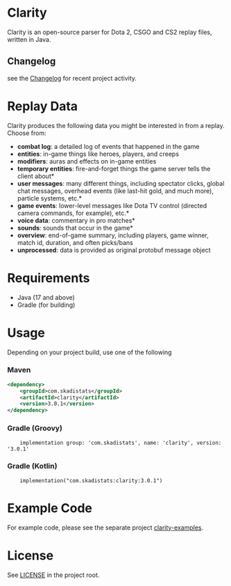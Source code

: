# Clarity

Clarity is an open-source parser for Dota 2, CSGO and CS2 replay files, written in Java.

## Changelog
see the [Changelog](/CHANGELOG.md) for recent project activity.

# Replay Data

Clarity produces the following data you might be interested in from a replay. Choose from:

* **combat log**: a detailed log of events that happened in the game
* **entities**: in-game things like heroes, players, and creeps
* **modifiers**: auras and effects on in-game entities
* **temporary entities**: fire-and-forget things the game server tells the client about*
* **user messages**: many different things, including spectator clicks, global chat messages, overhead events (like last-hit gold, and much more), particle systems, etc.*
* **game events**: lower-level messages like Dota TV control (directed camera commands, for example), etc.*
* **voice data**: commentary in pro matches*
* **sounds**: sounds that occur in the game*
* **overview**: end-of-game summary, including players, game winner, match id, duration, and often picks/bans
* **unprocessed**: data is provided as original protobuf message object

# Requirements

* Java (17 and above)
* Gradle (for building)

# Usage

Depending on your project build, use one of the following

### Maven
```XML
<dependency>
	<groupId>com.skadistats</groupId>
	<artifactId>clarity</artifactId>
	<version>3.0.1</version>
</dependency>
```

### Gradle (Groovy)
```
    implementation group: 'com.skadistats', name: 'clarity', version: '3.0.1'
```

### Gradle (Kotlin)
```
    implementation("com.skadistats:clarity:3.0.1")
```

# Example Code

For example code, please see the separate project [clarity-examples](https://github.com/skadistats/clarity-examples).

# License

See [LICENSE](/LICENSE) in the project root.
